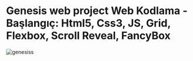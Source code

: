 # Genesis web project Web Kodlama - Başlangıç: Html5, Css3, JS, Grid, Flexbox, Scroll Reveal, FancyBox 
![genesiss](https://github.com/omerfarukkpala/omerfarukkpala.github.io/assets/101570820/290cbfbc-9d31-4647-8620-d678fe879789)
